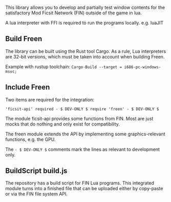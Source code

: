 This library allows you to develop and partially test window contents for the satisfactory Mod Ficsit Network (FIN) outside of the game in lua.

A lua interpreter with FFI is required to run the programs locally. e.g. luaJIT

## Build Freen
The library can be built using the Rust tool Cargo.
As a rule, Lua interpreters are 32-bit versions, which must be taken into account when building Freen.

Example with rustup toolchain:
``
Cargo-Build --target = i686-pc-windows-msvc;
``

## Include Freen
Two items are required for the integration:

``
'ficsit-api' required - $ DEV-ONLY $
require 'freen' - $ DEV-ONLY $
``

The module ficsit-api provides some functions from FIN.
Most are just mocks that do nothing and only exist for compatibility.

The freen module extends the API by implementing some graphics-relevant functions, e.g. the GPU.

The `- $ DEV-ONLY $` comments mark the lines as relevant to development only.

## BuildScript build.js
The repository has a build script for FIN Lua programs.
This integrated module turns into a finished file that can be uploaded either by copy-paste or via the FIN file system API.